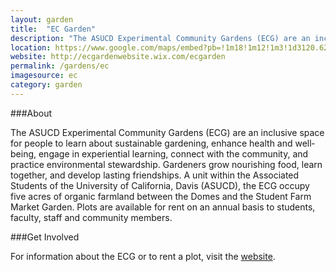 ```yaml
---
layout: garden
title:  "EC Garden"
description: "The ASUCD Experimental Community Gardens (ECG) are an inclusive space for people to learn about sustainable gardening, enhance health and well‐being, engage in experiential learning, connect with the community, and practice environmental stewardship."
location: https://www.google.com/maps/embed?pb=!1m18!1m12!1m3!1d3120.6294112674805!2d-121.76658868454021!3d38.542309979626964!2m3!1f0!2f0!3f0!3m2!1i1024!2i768!4f13.1!3m3!1m2!1s0x0%3A0x0!2zMzjCsDMyJzMyLjMiTiAxMjHCsDQ1JzUxLjgiVw!5e0!3m2!1sen!2sus!4v1459359738644
website: http://ecgardenwebsite.wix.com/ecgarden
permalink: /gardens/ec
imagesource: ec
category: garden
---
```


###About

The ASUCD Experimental Community Gardens (ECG) are an inclusive space for people to learn about sustainable gardening, enhance health and well‐being, engage in experiential learning, connect with the community, and practice environmental stewardship. Gardeners grow nourishing food, learn together, and develop lasting friendships. A unit within the Associated Students of the University of California, Davis (ASUCD), the ECG occupy five acres of organic farmland between the Domes and the Student Farm Market Garden. Plots are available for rent on an annual basis to students, faculty, staff and community members.


###Get Involved

For information about the ECG or to rent a plot, visit the [website](http://ecgardenwebsite.wix.com/ecgarden).

